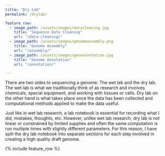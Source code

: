 ```yaml
---
title: "Dry Lab"
permalink: /drylab/

feature_row:
  - image_path: /assets/images/datacleaning.jpg
    title: "Sequence Data Cleaning"
    url: "/data-cleaning/"
  - image_path: /assets/images/genomeassembly.png
    title: "Genome Assembly"
    url: "/assembly/"
  - image_path: /assets/images/geneannotation.jpg
    title: "Genome Annotation"
    url: "/annotation/"

---
```


There are two sides to sequencing a genome: The wet lab and the dry lab. The wet lab is what we traditionally think of as research and involves chemicals, special equipment, and working with tissues or cells. Dry lab on the other hand is what takes place once the data has been collected and computational methods applied to make the data useful. 

Just like in wet lab research, a lab notebook is essential for recording what I did, mistakes, thoughts, etc. However, unlike wet lab research, dry lab is not linear or constrained by limited supplies and often the same computation is run multiple times with slightly different parameters. For this reason, I have split the dry lab notebook into separate sections for each step involved in creating a high quality draft genome. 

{% include feature_row %}


